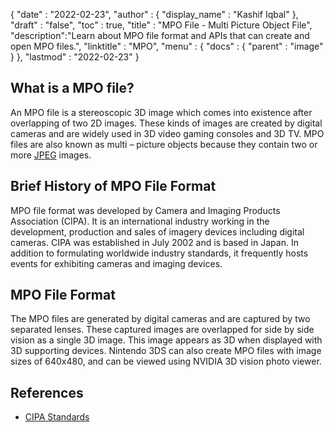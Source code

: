 {
  "date" : "2022-02-23",
  "author" : {
    "display_name" : "Kashif Iqbal"
  },
  "draft" : "false",
  "toc" : true,
  "title" : "MPO File - Multi Picture Object File",
  "description":"Learn about MPO file format and APIs that can create and open MPO files.",
  "linktitle" : "MPO",
  "menu" : {
    "docs" : {
      "parent" : "image"
    }
  },
  "lastmod" : "2022-02-23"
}

## What is a MPO file?

An MPO file is a stereoscopic 3D image which comes into existence after overlapping of two 2D images. These kinds of images are created by digital cameras and are widely used in 3D video gaming consoles and 3D TV. MPO files are also known as multi – picture objects because they contain two or more [JPEG](/image/jpeg/) images.

## Brief History of MPO File Format

MPO file format was developed by Camera and Imaging Products Association (CIPA). It is an international industry working in the development, production and sales of imagery devices including digital cameras. CIPA was established in July 2002 and is based in Japan. In addition to formulating worldwide industry standards, it frequently hosts events for exhibiting cameras and imaging devices.

## MPO File Format

The MPO files are generated by digital cameras and are captured by two separated lenses. These captured images are overlapped for side by side vision as a single 3D image. This image appears as 3D when displayed with 3D supporting devices. Nintendo 3DS can also create MPO files with image sizes of 640x480, and can be viewed using NVIDIA 3D vision photo viewer.

## References ##

* [CIPA Standards](https://www.cipa.jp/e/std/std-sec.html)
